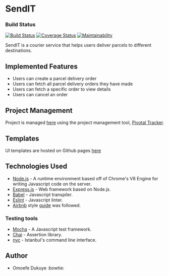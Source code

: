 # SendIT
### Build Status  
[![Build Status](https://travis-ci.org/un-tethered/SendIT.svg?branch=develop)](https://travis-ci.org/un-tethered/SendIT)
[![Coverage Status](https://coveralls.io/repos/github/un-tethered/SendIT/badge.png?branch=develop)](https://coveralls.io/github/un-tethered/SendIT?branch=develop)
[![Maintainability](https://api.codeclimate.com/v1/badges/a99a88d28ad37a79dbf6/maintainability)](https://codeclimate.com/github/un-tethered/SendIT/maintainability)

SendIT is a courier service that helps users deliver parcels to different destinations.


## Implemented Features
* Users can create a parcel delivery order
* Users can fetch all parcel delivery orders they have made
* Users can fetch a specific order to view details
* Users can cancel an order


## Project Management
Project is managed [here](https://www.pivotaltracker.com/n/projects/2223621) using the project management tool, [Pivotal Tracker](https://www.pivotaltracker.com).

## Templates
UI templates are hosted on Github pages [here](https://un-tethered.github.io/SendIT/UI)

## Technologies Used
* [Node.js](https://nodejs.org) - A runtime environment based off of Chrome's V8 Engine for writing Javascript code on the server.
* [Express.js](https://expressjs.com) - Web framework based on Node.js.
* [Babel](https://babeljs.io) - Javascript transpiler.
* [Eslint](https://eslint.org/) - Javascript linter. 
* [Airbnb](https://www.npmjs.com/package/eslint-config-airbnb) style [guide](https://github.com/airbnb/javascript) was followed.

### Testing tools
* [Mocha](https://mochajs.org/) - A Javascript test framework.
* [Chai](http://chaijs.com) - Assertion library.
* [nyc](https://github.com/istanbuljs/nyc) - Istanbul's command line interface.

## Author
* Omoefe Dukuye :bowtie:
